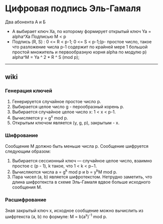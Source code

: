 # Цифровая подпись Эль-Гамаля
Два абонента А и Б
- А выбирает ключ Xa, по которому формирует открытый ключ Ya = alpha^Xa
Подписью M < p
- Подпись (R, S) : 0 <= R < p-1; 0 <= S < p-1;(p- простое число, такое что разложение числа p-1 содержит по крайней мере 1 большой простой множитель и первообразную корня alpha по модулю p)  
alpha^M = Ya ^ 2 * R ^ S (mod p);

---
## wiki

### Генерация ключей
1. Генерируется случайное простое число p.
2. Выбирается целое число g - перообразный корень p.
3. Выбирается случайное целое число x: 1 < x < p-1.
4. Вычисляется y = g<sup>x</sup> mod p.
5. Открытым ключом является (y, g, p), закрытым - x.

###  Шифрование
Сообщение M должно быть меньше числа p. Сообщение шифруется следующим образом:

1. Выбирается сессионный ключ — случайное целое число, взаимно простое с (p - 1), k такое, что 1 < k < p−1.
2. Вычисляются числа a = g<sup>k</sup> mod p и b = y<sup>k</sup>M mod p.
3. Пара чисел (a, b) является шифротекстом.
Нетрудно заметить, что длина шифротекста в схеме Эль-Гамаля вдвое больше исходного сообщения M.

### Расшифрование
Зная закрытый ключ x, исходное сообщение можно вычислить из шифртекста (a, b) по формуле: M = b(a<sup>x</sup>)<sup>-1</sup> mod p.
    